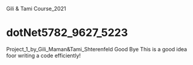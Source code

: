 Gili & Tami Course_2021
# dotNet5782_9627_5223
Project_1_by_Gili_Maman&amp;Tami_Shterenfeld
Good Bye
This is a good idea foor writing a code efficiently!